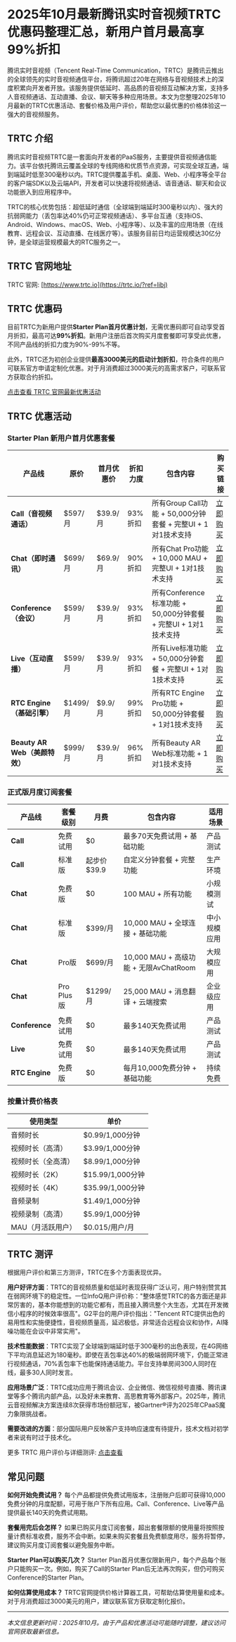 # 2025年10月最新腾讯实时音视频TRTC优惠码整理汇总，新用户首月最高享99%折扣

腾讯实时音视频（Tencent Real-Time Communication，TRTC）是腾讯云推出的全球领先的实时音视频通信平台，将腾讯超过20年在网络与音视频技术上的深度积累向开发者开放。该服务提供低延时、高品质的音视频互动解决方案，支持多人音视频通话、互动直播、会议、聊天等多种应用场景。本文为您整理2025年10月最新的TRTC优惠活动、套餐价格及用户评价，帮助您以最优惠的价格体验这一强大的音视频服务。

## TRTC 介绍

腾讯实时音视频TRTC是一套面向开发者的PaaS服务，主要提供音视频通信能力。该平台依托腾讯云覆盖全球的专线网络和优质节点资源，可实现全球互通，端到端延时低至300毫秒以内。TRTC提供覆盖手机、桌面、Web、小程序等全平台的客户端SDK以及云端API，开发者可以快速将视频通话、语音通话、聊天和会议功能嵌入到应用程序中。

TRTC的核心优势包括：超低延时通信（全球端到端延时300毫秒以内）、强大的抗弱网能力（丢包率达40%仍可正常视频通话）、多平台互通（支持iOS、Android、Windows、macOS、Web、小程序等）、以及丰富的应用场景（在线教育、远程会议、互动直播、在线医疗等）。该服务目前日均运营规模达30亿分钟，是全球运营规模最大的RTC服务之一。

## TRTC 官网地址

TRTC 官网: [https://www.trtc.io](https://trtc.io/?ref=libj)

## TRTC 优惠码

目前TRTC为新用户提供**Starter Plan首月优惠计划**，无需优惠码即可自动享受首月折扣，最高可达**99%折扣**。新用户注册后首次购买月度套餐即可享受此优惠，不同产品线的折扣力度为90%-99%不等。

此外，TRTC还为初创企业提供**最高3000美元的启动计划折扣**，符合条件的用户可联系官方申请定制化优惠。对于月消费超过3000美元的高需求客户，可联系官方获取合约折扣。

[点击查看 TRTC 官网最新优惠活动](https://trtc.io/?ref=libj)

## TRTC 优惠活动

### Starter Plan 新用户首月优惠套餐

| 产品线 | 原价 | 首月优惠价 | 折扣力度 | 包含内容 | 购买链接 |
|--------|------|------------|----------|----------|----------|
| **Call（音视频通话）** | $597/月 | $39.9/月 | 93%折扣 | 所有Group Call功能 + 50,000分钟套餐 + 完整UI + 1对1技术支持 | [立即购买](https://trtc.io/?ref=libj) |
| **Chat（即时通讯）** | $699/月 | $69.9/月 | 90%折扣 | 所有Chat Pro功能 + 10,000 MAU + 完整UI + 1对1技术支持 | [立即购买](https://trtc.io/?ref=libj) |
| **Conference（会议）** | $599/月 | $39.9/月 | 93%折扣 | 所有Conference标准功能 + 50,000分钟套餐 + 完整UI + 1对1技术支持 | [立即购买](https://trtc.io/?ref=libj) |
| **Live（互动直播）** | $599/月 | $39.9/月 | 93%折扣 | 所有Live标准功能 + 50,000分钟套餐 + 完整UI + 1对1技术支持 | [立即购买](https://trtc.io/?ref=libj) |
| **RTC Engine（基础引擎）** | $1499/月 | $9.9/月 | 99%折扣 | 所有RTC Engine Pro功能 + 50,000分钟套餐 + 1对1技术支持 | [立即购买](https://trtc.io/?ref=libj) |
| **Beauty AR Web（美颜特效）** | $999/月 | $39.9/月 | 96%折扣 | 所有Beauty AR Web标准功能 + 1对1技术支持 | [立即购买](https://trtc.io/?ref=libj) |

### 正式版月度订阅套餐

| 产品线 | 套餐级别 | 月费 | 包含内容 | 适用场景 |
|--------|----------|------|----------|----------|
| **Call** | 免费试用 | $0 | 最多70天免费试用 + 基础功能 | 产品测试 |
| **Call** | 标准版 | 起步价$39.9 | 自定义分钟套餐 + 完整功能 | 生产环境 |
| **Chat** | 免费版 | $0 | 100 MAU + 所有功能 | 小规模测试 |
| **Chat** | 标准版 | $399/月 | 10,000 MAU + 全球连接 + 基础功能 | 中小规模应用 |
| **Chat** | Pro版 | $699/月 | 10,000 MAU + 高级功能 + 无限AvChatRoom | 大规模应用 |
| **Chat** | Pro Plus版 | $1299/月 | 25,000 MAU + 消息翻译 + 云端搜索 | 企业级应用 |
| **Conference** | 免费试用 | $0 | 最多140天免费试用 | 产品测试 |
| **Live** | 免费试用 | $0 | 最多140天免费试用 | 产品测试 |
| **RTC Engine** | 免费版 | $0 | 每月10,000免费分钟 + 基础功能 | 持续免费 |

### 按量计费价格表

| 使用类型 | 单价 |
|----------|------|
| 音频时长 | $0.99/1,000分钟 |
| 视频时长（高清） | $3.99/1,000分钟 |
| 视频时长（全高清） | $8.99/1,000分钟 |
| 视频时长（2K） | $15.99/1,000分钟 |
| 视频时长（4K） | $35.99/1,000分钟 |
| 音频录制 | $1.49/1,000分钟 |
| 视频录制（高清） | $5.99/1,000分钟 |
| MAU（月活跃用户） | $0.015/用户/月 |

## TRTC 测评

根据用户评价和第三方测评，TRTC在多个方面表现优异。

**用户好评方面**：TRTC的音视频质量和低延时表现获得广泛认可，用户特别赞赏其在弱网环境下的稳定性。一位InfoQ用户评价称："整体感觉TRTC的各方面还是非常厉害的，基本你能想到的功能它都有，而且接入腾讯整个大生态，尤其在开发微信小程序的时候效率很高"。G2平台的用户评价指出："Tencent RTC提供出色的易用性和实施便捷性，音视频质量高，延迟极低，非常适合远程会议和协作，AI降噪功能在会议中非常实用"。

**技术性能数据**：TRTC实现了全球端到端延时低于300毫秒的出色表现，在4G网络下平均消息延迟为180毫秒。即使在丢包率达40%的极端弱网环境下，仍能正常进行视频通话，70%丢包率下也能保持通话能力。平台支持单房间300人同时在线，最多30人同时发言。

**应用场景广泛**：TRTC成功应用于腾讯会议、企业微信、微信视频号直播、腾讯课堂等多个腾讯内部产品，以及好未来教育、高思教育等外部客户。2025年，腾讯云音视频解决方案连续8次获得市场份额冠军，被Gartner®评为2025年CPaaS魔力象限挑战者。

**需要改进的方面**：部分国际用户反映客户支持响应速度有待提升，技术文档对初学者来说有时过于技术化。

更多 TRTC 用户评价与详细测评: [点击查看](https://trtc.io/?ref=libj)

## 常见问题

**如何开始免费试用？**
每个产品都提供免费试用版本，注册账户后即可获得10,000免费分钟的月度配额，可用于账户下所有应用。Call、Conference、Live等产品提供最长140天的免费试用期。

**套餐用完后会怎样？**
如果已购买月度订阅套餐，超出套餐限额的使用量将按照按量计费标准收费，服务不会中断。如果未购买套餐且免费额度用尽，服务将暂停，建议购买月度订阅套餐以避免服务中断。

**Starter Plan可以购买几次？**
Starter Plan首月优惠仅限新用户，每个产品每个账户只能购买一次。例如，购买了Call的Starter Plan后无法再次购买，但仍可购买Conference的Starter Plan。

**如何估算使用成本？**
TRTC官网提供价格计算器工具，可帮助估算使用量和成本。对于月消费超过3000美元的用户，建议联系官方获取定制化报价。

***

*本文信息更新时间：2025年10月。由于产品和优惠活动可能随时调整，建议访问官网获取最新信息。*
